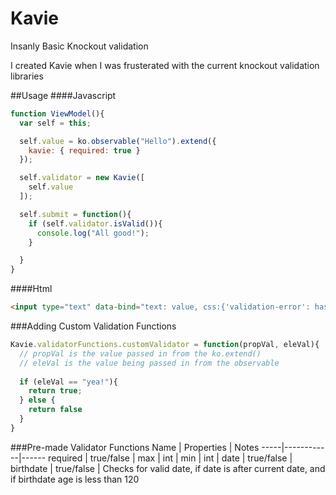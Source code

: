 # Kavie
Insanly Basic Knockout validation


I created Kavie when I was frusterated with the current knockout validation libraries


##Usage
####Javascript
```javascript
function ViewModel(){
  var self = this;

  self.value = ko.observable("Hello").extend({
    kavie: { required: true }
  });

  self.validator = new Kavie([
    self.value
  ]);

  self.submit = function(){
    if (self.validator.isValid()){
      console.log("All good!");
    }

  }
}
```
####Html
```html
<input type="text" data-bind="text: value, css:{'validation-error': hasError}/>
```


###Adding Custom Validation Functions
```javascript
Kavie.validatorFunctions.customValidator = function(propVal, eleVal){
  // propVal is the value passed in from the ko.extend()
  // eleVal is the value being passed in from the observable
  
  if (eleVal == "yea!"){
    return true;
  } else {
    return false
  }
}
```

###Pre-made Validator Functions
Name | Properties | Notes
-----|------------|------
required | true/false |
max | int |
min | int |
date | true/false |
birthdate | true/false | Checks for valid date, if date is after current date, and if birthdate age is less than 120

